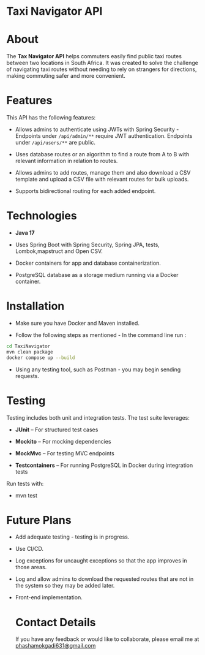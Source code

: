 # **Taxi Navigator API**

# **About**

The **Tax Navigator API** helps commuters easily find public taxi routes between two locations in South Africa. It was created to solve the challenge of navigating taxi routes without needing to rely on strangers for directions, making commuting safer and more convenient.

# **Features**

This API has the following features:

- Allows admins to authenticate using JWTs with Spring Security - Endpoints under `/api/admin/**` require JWT authentication. Endpoints under `/api/users/**` are public.
    
- Uses database routes or an algorithm to find a route from A to B with relevant information in relation to routes.
    
- Allows admins to add routes, manage them and also download a CSV template and upload a CSV file with relevant routes for bulk uploads.
    
- Supports bidirectional routing for each added endpoint.
    

# **Technologies**

- **Java 17**
    
- Uses Spring Boot with Spring Security, Spring JPA, tests, Lombok,mapstruct and Open CSV.
    
- Docker containers for app and database containerization.
    
- PostgreSQL database as a storage medium running via a Docker container.
    

# **Installation**

- Make sure you have Docker and Maven installed.
    
- Follow the following steps as mentioned - In the command line run :
    

``` bash
cd TaxiNavigator
mvn clean package
docker compose up --build

 ```

- Using any testing tool, such as Postman - you may begin sending requests.
    

# **Testing**

Testing includes both unit and integration tests. The test suite leverages:

- **JUnit** – For structured test cases
    
- **Mockito** – For mocking dependencies
    
- **MockMvc** – For testing MVC endpoints
    
- **Testcontainers** – For running PostgreSQL in Docker during integration tests
    

Run tests with:

- mvn test
    

# **Future Plans**

- Add adequate testing - testing is in progress.
    
- Use CI/CD.
    
- Log exceptions for uncaught exceptions so that the app improves in those areas.
    
- Log and allow admins to download the requested routes that are not in the system so they may be added later.
    
- Front-end implementation.

  # **Contact Details**
  If you have any feedback or would like to collaborate, please email me at phashamokgadi631@gmail.com
